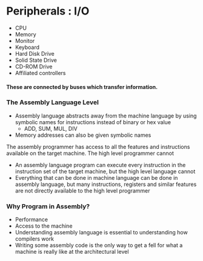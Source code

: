 # Peripherals : I/O

- CPU
- Memory
- Monitor
- Keyboard
- Hard Disk Drive
- Solid State Drive
- CD-ROM Drive
- Affiliated controllers
#### These are connected by buses which transfer information.

### The Assembly Language Level
- Assembly language abstracts away from the machine language by using symbolic names for instructions instead of binary or hex value
    - ADD, SUM, MUL, DIV
- Memory addresses can also be given symbolic names

The assembly programmer has access to all the features and instructions available on the target machine. The high level programmer cannot
- An assembly language program can execute every instruction in the instruction set of the target machine, but the high level language cannot
- Everything that can be done in machine language can be done in assembly language, but many instructions, registers and similar features are not directly available to the high level programmer

### Why Program in Assembly?
- Performance
- Access to the machine
- Understanding assembly language is essential to understanding how compilers work
- Writing some assembly code is the only way to get a fell for what a machine is really like at the architectural level

